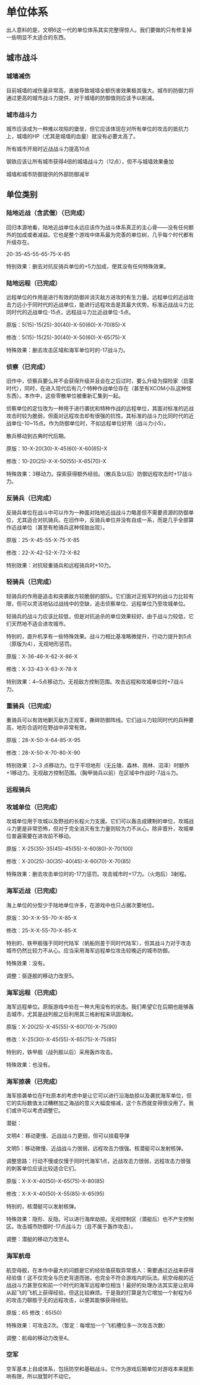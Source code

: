 
# 单位体系

出人意料的是，文明6这一代的单位体系其实完整得惊人。我们要做的只有修复掉一些明显不太适合的东西。

## 城市战斗

### 城墙减伤

目前城墙的减伤量非常高，直接导致城墙全额伤害效果极其强大。城市的防御力将通过更高的城市战斗力提供，对于城墙的防御值则应该予以削减。

### 城市战斗力

城市应该成为一种难以攻陷的堡垒，但它应该体现在对所有单位的攻击的抵抗力上，城墙的HP（尤其是城墙的血量）就没有必要太高了。

所有城市开局时近战战斗力提高10点

钢铁应该让所有城市获得4倍的城墙战斗力（12点），但不与城墙效果叠加

城墙和城市防御提供的外部防御减半

## 单位类别

### 陆地近战（含武僧）（已完成）

回归本源地看，陆地近战单位永远应该作为战斗体系真正的主心骨——没有任何额外的加成或者减益。它也是整个游戏中体系最为完善的单位树，几乎每个时代都有升级存在。

20-35-45-55-65-75-X-85

特别效果：删去对抗反骑兵单位的+5力加成，使其没有任何特殊效果。

### 陆地远程（已完成）

远程单位的作用是进行有效的防御并消灭敌方进攻的有生力量。远程单位的近战攻击力远小于同时代的近战单位，能进行远程攻击是其最大优势。标准近战战斗力比同时代的近战单位-15点，远程战斗力比近战单位-5点。

原版：5(15)-15(25)-30(40)-X-50(60)-X-70(85)-X

修改：5(15)-15(25)-30(40)-X-50(60)-X-65(75)-X

特殊效果：删去攻击区域和海军单位时的-17战斗力。

### 侦察（已完成）

旧作中，侦察兵要么并不会获得升级并且会在之后过时，要么升级为探险家（启蒙时代），同时，在进入现代后有几个特种作战单位存在（甚至有XCOM小队这种怪东西）。本作中，这些零散单位被重新汇集到一起。

侦察单位的定位改为一种用于进行袭扰和特种作战的远程单位，其面对标准的近战攻击时较为脆弱，但面对远程攻击却有很强的抗性。其标准的战斗力比同时代的近战单位-10~15点。作为防御单位时，不如远程单位好用（战斗力小5）。

散兵移动到古典时代后期。

原版：10-X-20(30)-X-45(60)-X-60(65)-X

修改：10-20(25)-X-X-50(55)-X-65(70)-X

特殊效果：3移动力。探索获得额外经验。（散兵及以后）防御远程攻击时+17战斗力。

### 反骑兵（已完成）

反骑兵单位在战斗中可以作为一种面对陆地近战战斗力略差但不需要资源的防御单位，尤其适合对抗骑兵。在旧作中，反骑兵单位并没有自成一系，而是几乎全部算作近战单位（甚至有枪骑兵这种怪胎出现）。

原版：25-X-45-55-X-75-X-85

修改：22-X-42-52-X-72-X-82

特别效果：对抗轻重骑兵和远程骑兵时+10力。

### 轻骑兵（已完成）

轻骑兵的作用是追击和突袭敌方较脆弱的部队。它们面对正规军时的战斗力比较有限，但可以灵活地钻过战线中的空缺，追击侦察单位、远程单位乃至攻城单位。

轻骑兵的战斗力应该比较低，但是对抗追杀的单位效果较好。由于战斗力较低，它们天然地不适合进攻城市。

特别的，直升机享有一些特殊效果。战斗力相比基准略微提升，行动力提升到5点（原版为4），无视地形惩罚。

原版：X-36-46-X-62-X-86-X

修改：X-33-43-X-63-X-78-X

特别效果：4~5点移动力。无视敌方控制范围。攻击远程和攻城单位时+7战斗力。

### 重骑兵（已完成）

重骑兵可以有效地剿灭敌方正规军，撕碎防御阵线。它们战斗力较同时代的兵种要高，地形合适时在野战中非常有效。

原版：28-X-50-X-64-85-X-95

修改：28-X-50-X-70-80-X-90

特别效果：2~3 点移动力。位于平坦地形（无丘陵、森林、雨林、沼泽）时额外+1移动力。无视敌方控制范围。（胸甲骑兵以前）在区域中作战时-7战斗力。

### 远程骑兵

### 攻城单位（已完成）

攻城单位用于攻城以及野战的长程火力支援。它们可以轰击成建制的单位，攻城战斗力更是非常恐怖，但对于完全消灭有生力量则较为力不从心。除非晋升，攻城单位普遍需要在进攻前不移动。

原版：X-25(35)-35(45)-45(55)-X-60(80)-X-70(100)

修改：X-20(25)-30(35)-40(45)-X-60(70)-X-70(85)

特殊效果：删去攻击单位时的-17力惩罚。攻击城市时+17力。（火炮后）3射程。

### 海军近战（已完成）

海上单位的分型少于陆地单位许多，在游戏中也只占据次要地位。

原版：30-X-X-55-70-X-85-X

修改：25-X-X-55-70-X-85-X

特别的，铁甲舰强于同时代陆军（帆船则差于同时代陆军），但其战斗力对于攻击城市仍然比较力不从心。应当采用海军远程单位攻击较晚近的城市防御。

特殊效果：没有。

调整：驱逐舰的移动力改至5。

### 海军远程（已完成）

海军远程单位。原版游戏中处在一种大用没有的状态。我们希望它在后期也能够轰击城市，尤其是战列舰之后利用其三格射程来巩固海权。

原版：X-20(25)-X-45(55)-X-60(70)-X-75(90)

修改：X-25(30)-X-45(55)-X-65(75)-X-75(85)

特别的，铁甲舰（战列舰以后）采用轰炸攻击。

特殊效果：也没有。

### 海军掠袭（已完成）

海军掠袭单位在F社原本的考虑中是让它可以进行沿海劫掠以及袭扰海军单位，但它的实际数值太过糟糕加之海战的意义大幅度缩减，这个东西就变得很没用了。我们或许可以考虑调整它。

潜艇：

文明4：移动更慢、近战战斗力更弱，但可以挂载导弹

文明5：移动微慢、近战战斗力很弱，远程攻击力很强。核潜艇可以发射核弹。

调整思路：行动不慢或仅慢于同时代海军1点，近战攻击力很弱，远程攻击力很强的刺客单位应该比较适合它们。

原版：X-X-X-40(50)-X-65(75)-X-80(85)

修改：X-X-X-40(50)-X-55(85)-X-65(95)

特别的，核潜艇可以发射核弹。

特殊效果：隐形、反隐。可以进行海岸劫掠。无视控制区（潜艇后）也不产生控制区。攻击城市防御时-17点战斗力（且不属于轰炸攻击）。

调整：潜艇的移动力改至4。

### 海军航母

航空母舰，在本作中最大的问题是它的经验值获取异常感人：需要通过近战来获得经验值！这不仅完全与历史背道而驰，也完全不符合游戏内的玩法。航空母舰的近战战斗力甚至仅和前一个时代的海军远程单位相当！最好的处理办法其实是让航母从起飞的飞机上获得经验，但这比较麻烦。于是我的打算是为它增加一个射程为6的攻击力聊胜于无的远程攻击，以便其能够获得经验。

原版：65
修改：65(50)

特殊效果：可攻击2次。（暂定：每增加一个飞机槽位多一次攻击次数）

调整：航母的移动力改至4。

### 空军

空军基本上自成体系，包括防空和基础战斗。它作为游戏后期单位对游戏本来就影响有限，所以就暂时不动它。